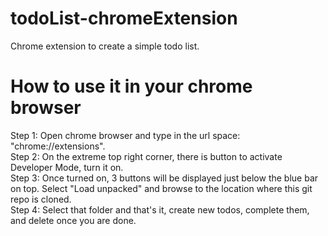 # todoList-chromeExtension
Chrome extension to create a simple todo list.


# How to use it in your chrome browser
Step 1: Open chrome browser and type in the url space: "chrome://extensions".<br/>
Step 2: On the extreme top right corner, there is button to activate Developer Mode, turn it on.<br/>
Step 3: Once turned on, 3 buttons will be displayed just below the blue bar on top. Select "Load unpacked" and browse to the location where this git repo is cloned.<br/>
Step 4: Select that folder and that's it, create new todos, complete them, and delete once you are done.<br/>
